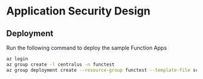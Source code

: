 # Application Security Design

## Deployment

Run the following command to deploy the sample Function Apps

```bash
az login
az group create -l centralus -n functest
az group deployment create --resource-group functest --template-file scripts/functionapp.json
```

